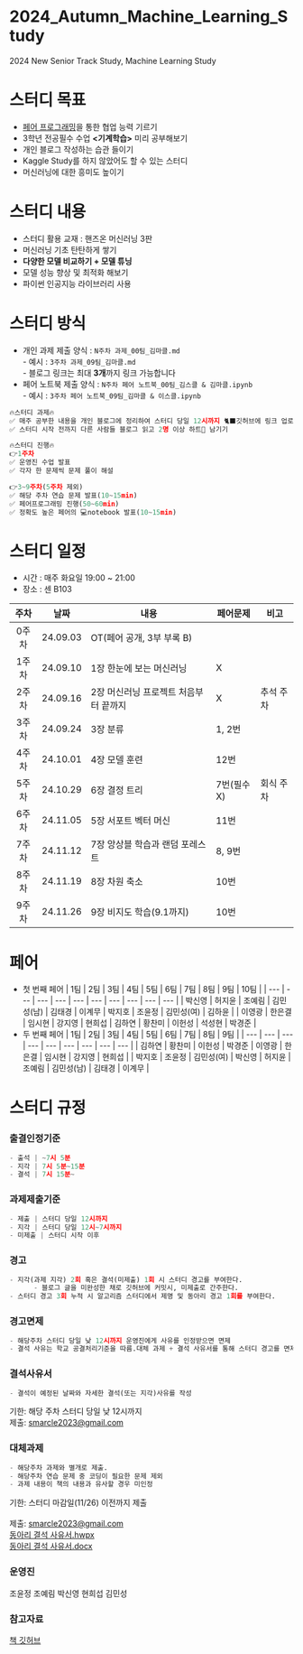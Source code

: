# 2024_Autumn_Machine_Learning_Study
2024 New Senior Track Study, Machine Learning Study
# 스터디 목표
- [페어 프로그래밍](https://erratic-infinity-699.notion.site/888ebbfa2a014a2da1605d65def15dba)을 통한 협업 능력 기르기
- 3학년 전공필수 수업 **<기계학습>** 미리 공부해보기
- 개인 블로그 작성하는 습관 들이기
- Kaggle Study를 하지 않았어도 할 수 있는 스터디
- 머신러닝에 대한 흥미도 높이기

# 스터디 내용
- 스터디 활용 교재 : 핸즈온 머신러닝 3판
- 머신러닝 기초 탄탄하게 쌓기
- **다양한 모델 비교하기 + 모델 튜닝**
- 모델 성능 향상 및 최적화 해보기
- 파이썬 인공지능 라이브러리 사용

# 스터디 방식
- 개인 과제 제출 양식 : `N주차 과제_00팀_김마클.md` <br>
      - 예시 : `3주차 과제_09팀_김마클.md`   
      - 블로그 링크는 최대 **3개**까지 링크 가능합니다
- 페어 노트북 제출 양식 : `N주차 페어 노트북_00팀_김스클 & 김마클.ipynb` <br>
      - 예시 : `3주차 페어 노트북_09팀_김마클 & 이스클.ipynb`
```python
🔥스터디 과제🔥
✅ 매주 공부한 내용을 개인 블로그에 정리하여 스터디 당일 12시까지 🐈‍⬛깃허브에 링크 업로드
✅ 스터디 시작 전까지 다른 사람들 블로그 읽고 2명 이상 하트💙 남기기

🔥스터디 진행🔥
👉1주차
✅ 운영진 수업 발표
✅ 각자 한 문제씩 문제 풀이 해설

👉3~9주차(5주차 제외)
✅ 해당 주차 연습 문제 발표(10~15min)
✅ 페어프로그래밍 진행(50~60min)
✅ 정확도 높은 페어의 💻notebook 발표(10~15min)
```

# 스터디 일정
- 시간 : 매주 화요일 19:00 ~ 21:00
- 장소 : 센 B103

|주차|날짜|내용|페어문제|비고|
|:---:|:---:|---|---|---|
|0주차|24.09.03|OT(페어 공개, 3부 부록 B)|||
|1주차|24.09.10|1장 한눈에 보는 머신러닝|X||
|2주차|24.09.16|2장 머신러닝 프로젝트 처음부터 끝까지|X|추석 주차|
|3주차|24.09.24|3장 분류|1, 2번||
|4주차|24.10.01|4장 모델 훈련|12번||
|5주차|24.10.29|6장 결정 트리|7번(필수X)|회식 주차|
|6주차|24.11.05|5장 서포트 벡터 머신|11번||
|7주차|24.11.12|7장 앙상블 학습과 랜덤 포레스트|8, 9번||
|8주차|24.11.19|8장 차원 축소|10번||
|9주차|24.11.26|9장 비지도 학습(9.1까지)|10번||

# 페어
- 첫 번째 페어
    | 1팀 | 2팀 | 3팀 | 4팀 | 5팀 | 6팀 | 7팀 | 8팀 | 9팀 | 10팀 |
    | --- | --- | --- | --- | --- | --- | --- | --- | --- | --- |
    | 박신영 | 허지윤 | 조예림 | 김민성(남) | 김태경 | 이계무 | 박지호 | 조윤정 | 김민성(여) | 김하윤 |
    | 이영광 | 한은결 | 임시현 | 강지영 | 현희섭 | 김하연 | 황찬미 | 이헌성 | 석성현 | 박경준 |
- 두 번째 페어
    | 1팀 | 2팀 | 3팀 | 4팀 | 5팀 | 6팀 | 7팀 | 8팀 | 9팀 |
    | --- | --- | --- | --- | --- | --- | --- | --- | --- |
    | 김하연 | 황찬미 | 이헌성 | 박경준 | 이영광 | 한은결 | 임시현 | 강지영 | 현희섭 |
    | 박지호 | 조윤정 | 김민성(여) | 박신영 | 허지윤 | 조예림 | 김민성(남) | 김태경 | 이계무 |

  
# 스터디 규정
### 출결인정기준
```python
- 출석 | ~7시 5분
- 지각 | 7시 5분~15분
- 결석 | 7시 15분~
```

### 과제제출기준
```python
- 제출 | 스터디 당일 12시까지
- 지각 | 스터디 당일 12시~7시까지
- 미제출 | 스터디 시작 이후
```

### 경고
```python
- 지각(과제 지각) 2회 혹은 결석(미제출) 1회 시 스터디 경고를 부여한다.
      - 블로그 글을 미완성한 채로 깃허브에 커밋시, 미제출로 간주한다.
- 스터디 경고 3회 누적 시 알고리즘 스터디에서 제명 및 동아리 경고 1회를 부여한다.
```

### 경고면제
```python
- 해당주차 스터디 당일 낮 12시까지 운영진에게 사유를 인정받으면 면제
- 결석 사유는 학교 공결처리기준을 따름.대체 과제 + 결석 사유서를 통해 스터디 경고를 면제받을 수 있다.
```

### 결석사유서
```python
- 결석이 예정된 날짜와 자세한 결석(또는 지각)사유를 작성
```
기한: 해당 주차 스터디 당일 낮 12시까지<br>
제출: smarcle2023@gmail.com

### 대체과제
```python
- 해당주차 과제와 별개로 제출.
- 해당주차 연습 문제 중 코딩이 필요한 문제 제외
- 과제 내용이 책의 내용과 유사할 경우 미인정
```
기한: 스터디 마감일(11/26) 이전까지 제출<br> <br>
제출: smarcle2023@gmail.com <br>
[동아리 결석 사유서.hwpx](https://github.com/sejongsmarcle/2024_Autumn_Machine_Learning_Study/blob/main/%EB%8F%99%EC%95%84%EB%A6%AC%20%EA%B2%B0%EC%84%9D%20%EC%82%AC%EC%9C%A0%EC%84%9C.hwpx)<br>
[동아리 결석 사유서.docx](https://github.com/sejongsmarcle/2024_Autumn_Machine_Learning_Study/blob/main/%EB%8F%99%EC%95%84%EB%A6%AC%20%EA%B2%B0%EC%84%9D%20%EC%82%AC%EC%9C%A0%EC%84%9C_word%EC%9A%A9.docx)

### 운영진
조윤정 조예림 박신영 현희섭 김민성

### 참고자료
[책 깃허브](https://github.com/rickiepark/handson-ml3)
